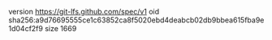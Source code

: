 version https://git-lfs.github.com/spec/v1
oid sha256:a9d76695555ce1c63852ca8f5020ebd4deabcb02db9bbea615fba9e1d04cf2f9
size 1669
